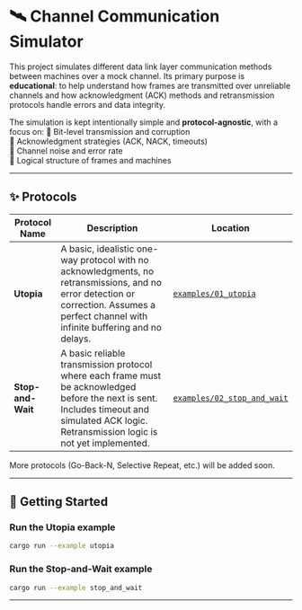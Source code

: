 # 🛰️ Channel Communication Simulator

This project simulates different data link layer communication methods between machines over a mock channel. Its primary purpose is **educational**: to help understand how frames are transmitted over unreliable channels and how acknowledgment (ACK) methods and retransmission protocols handle errors and data integrity.

The simulation is kept intentionally simple and **protocol-agnostic**, with a focus on:
📍 Bit-level transmission and corruption  
📍 Acknowledgment strategies (ACK, NACK, timeouts)  
📍 Channel noise and error rate  
📍 Logical structure of frames and machines  

---

## ✨ Protocols

| Protocol Name     | Description | Location |
|------------------|-------------|----------|
| **Utopia**        | A basic, idealistic one-way protocol with no acknowledgments, no retransmissions, and no error detection or correction. Assumes a perfect channel with infinite buffering and no delays. | [`examples/01_utopia`](examples/01_utopia) |
| **Stop-and-Wait** | A basic reliable transmission protocol where each frame must be acknowledged before the next is sent. Includes timeout and simulated ACK logic. Retransmission logic is not yet implemented. | [`examples/02_stop_and_wait`](examples/02_stop_and_wait) |

More protocols (Go-Back-N, Selective Repeat, etc.) will be added soon.

---

## 🚀 Getting Started

### Run the Utopia example

```bash
cargo run --example utopia
```

### Run the Stop-and-Wait example

```bash
cargo run --example stop_and_wait
```

---
